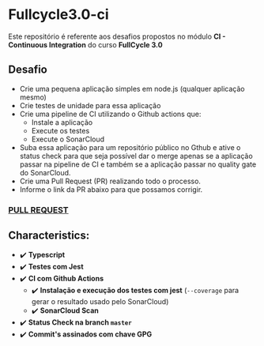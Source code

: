 # Fullcycle3.0-ci

Este repositório é referente aos desafios propostos no módulo **CI - Continuous Integration** do curso **FullCycle 3.0**

## Desafio

- Crie uma pequena aplicação simples em node.js (qualquer aplicação mesmo)
- Crie testes de unidade para essa aplicação
- Crie uma pipeline de CI utilizando o Github actions que:
  - Instale a aplicação
  - Execute os testes
  - Execute o SonarCloud
- Suba essa aplicação para um repositório público no Gthub e ative o status check para que seja possível dar o merge apenas se a aplicação passar na pipeline de CI e também se a aplicação passar no quality gate do SonarCloud.
- Crie uma Pull Request (PR) realizando todo o processo.
- Informe o link da PR abaixo para que possamos corrigir.

### [PULL REQUEST](https://github.com/henriqueholtz/fullcycle3.0-ci/pull/1)

## Characteristics:

- :heavy_check_mark: **Typescript**
- :heavy_check_mark: **Testes com Jest**
- :heavy_check_mark: **CI com Github Actions**
  - :heavy_check_mark: **Instalação e execução dos testes com jest** (`--coverage` para gerar o resultado usado pelo SonarCloud)
  - :heavy_check_mark: **SonarCloud Scan**
- :heavy_check_mark: **Status Check na branch `master`**
- :heavy_check_mark: **Commit's assinados com chave GPG**
